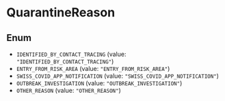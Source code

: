 # QuarantineReason

## Enum

* `IDENTIFIED_BY_CONTACT_TRACING` (value: `"IDENTIFIED_BY_CONTACT_TRACING"`)
* `ENTRY_FROM_RISK_AREA` (value: `"ENTRY_FROM_RISK_AREA"`)
* `SWISS_COVID_APP_NOTIFICATION` (value: `"SWISS_COVID_APP_NOTIFICATION"`)
* `OUTBREAK_INVESTIGATION` (value: `"OUTBREAK_INVESTIGATION"`)
* `OTHER_REASON` (value: `"OTHER_REASON"`)
